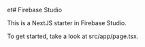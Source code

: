 et# Firebase Studio

This is a NextJS starter in Firebase Studio.

To get started, take a look at src/app/page.tsx.
